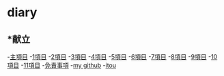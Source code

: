 # diary

<div style="position:absolute;CENTER:110;top:150;">
<marquee secrollamount=10scrolldelay=10birection=up behavior=alternate width=500 height=120>
<marquee secrollamount=1scrolldelay=7behavior=alternate>
<marquee secrollamount=23scrolldelay=10birection=up behavior=alternate width=-18 height=(-16*-20)/7>
<marquee secrollamount=0.2scrolldelay=0.1birection=up behavior=alternate width=64 height=32>
<marquee
secrollamount=20scrolldelay=50behavior=alternate>
----------
</marquee></marquee></marquee></marquee></marquee></marquee></marquee></div>

## *献立
-<a href="https://itou332.github.io/top_page/">主項目</a>
-<a href="https://itou332.github.io/">1項目</a>
-<a href="https://itou332.github.io/itou332a.github.io/">2項目</a>
-<a href="https://itou332.github.io/diary">3項目</a>
-<a href="https://itou332.github.io/today/">4項目</a>
-<a href="https://itou332.github.io/challenge/">5項目</a>
-<a href="https://itou332.github.io/nontitle/">6項目</a>
-<a href="https://itou332.github.io/elaboration/">7項目</a>
-<a href="https://itou332.github.io/analog/">8項目</a>
-<a href="https://itou332.github.io/culture/">9項目</a>
-<a href="https://itou332.github.io/walk/">10項目</a>
-<a href="https://itou332.github.io/pine/">11項目</a>
-<a href="https://itou332.github.io/Privacy-policy/">免責事項</a>
-<a href="https://github.com/itou332">my github</a>
-<a href="http://itou33good.starfree.jp/">itou</a>